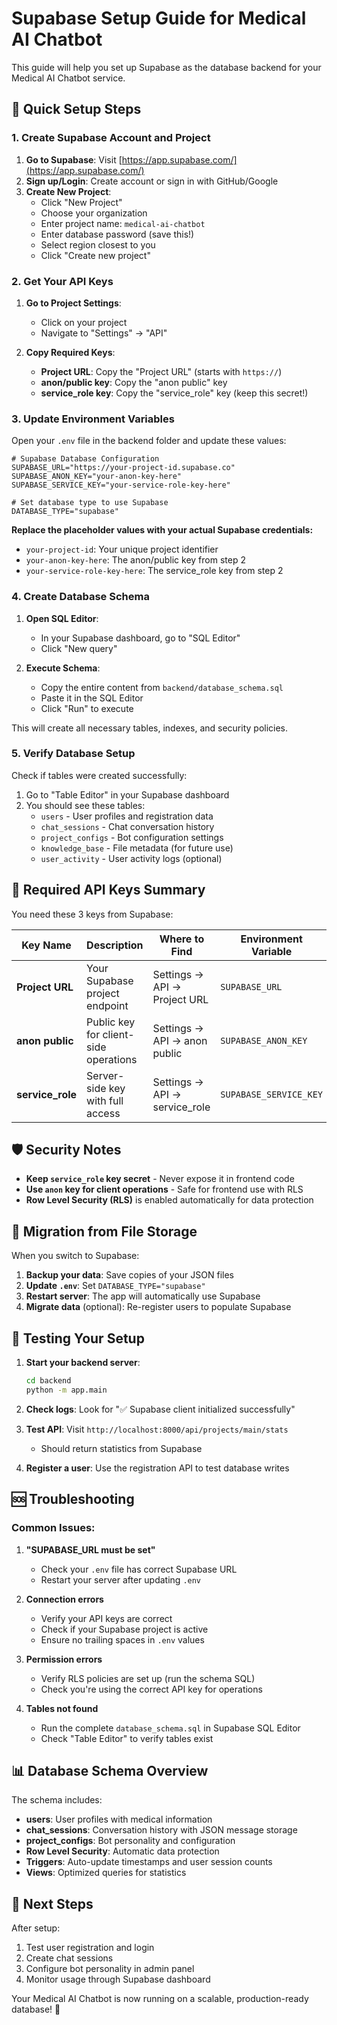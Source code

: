 # Supabase Setup Guide for Medical AI Chatbot

This guide will help you set up Supabase as the database backend for your Medical AI Chatbot service.

## 🚀 Quick Setup Steps

### 1. Create Supabase Account and Project

1. **Go to Supabase**: Visit [https://app.supabase.com/](https://app.supabase.com/)
2. **Sign up/Login**: Create account or sign in with GitHub/Google
3. **Create New Project**: 
   - Click "New Project"
   - Choose your organization
   - Enter project name: `medical-ai-chatbot`
   - Enter database password (save this!)
   - Select region closest to you
   - Click "Create new project"

### 2. Get Your API Keys

1. **Go to Project Settings**: 
   - Click on your project
   - Navigate to "Settings" → "API"

2. **Copy Required Keys**:
   - **Project URL**: Copy the "Project URL" (starts with `https://`)
   - **anon/public key**: Copy the "anon public" key
   - **service_role key**: Copy the "service_role" key (keep this secret!)

### 3. Update Environment Variables

Open your `.env` file in the backend folder and update these values:

```env
# Supabase Database Configuration
SUPABASE_URL="https://your-project-id.supabase.co"
SUPABASE_ANON_KEY="your-anon-key-here"
SUPABASE_SERVICE_KEY="your-service-role-key-here"

# Set database type to use Supabase
DATABASE_TYPE="supabase"
```

**Replace the placeholder values with your actual Supabase credentials:**

- `your-project-id`: Your unique project identifier
- `your-anon-key-here`: The anon/public key from step 2
- `your-service-role-key-here`: The service_role key from step 2

### 4. Create Database Schema

1. **Open SQL Editor**: 
   - In your Supabase dashboard, go to "SQL Editor"
   - Click "New query"

2. **Execute Schema**: 
   - Copy the entire content from `backend/database_schema.sql`
   - Paste it in the SQL Editor
   - Click "Run" to execute

This will create all necessary tables, indexes, and security policies.

### 5. Verify Database Setup

Check if tables were created successfully:
1. Go to "Table Editor" in your Supabase dashboard
2. You should see these tables:
   - `users` - User profiles and registration data
   - `chat_sessions` - Chat conversation history
   - `project_configs` - Bot configuration settings
   - `knowledge_base` - File metadata (for future use)
   - `user_activity` - User activity logs (optional)

## 🔧 Required API Keys Summary

You need these 3 keys from Supabase:

| Key Name | Description | Where to Find | Environment Variable |
|----------|-------------|---------------|---------------------|
| **Project URL** | Your Supabase project endpoint | Settings → API → Project URL | `SUPABASE_URL` |
| **anon public** | Public key for client-side operations | Settings → API → anon public | `SUPABASE_ANON_KEY` |
| **service_role** | Server-side key with full access | Settings → API → service_role | `SUPABASE_SERVICE_KEY` |

## 🛡️ Security Notes

- **Keep `service_role` key secret** - Never expose it in frontend code
- **Use `anon` key for client operations** - Safe for frontend use with RLS
- **Row Level Security (RLS)** is enabled automatically for data protection

## 🔄 Migration from File Storage

When you switch to Supabase:

1. **Backup your data**: Save copies of your JSON files
2. **Update `.env`**: Set `DATABASE_TYPE="supabase"`
3. **Restart server**: The app will automatically use Supabase
4. **Migrate data** (optional): Re-register users to populate Supabase

## 🧪 Testing Your Setup

1. **Start your backend server**:
   ```bash
   cd backend
   python -m app.main
   ```

2. **Check logs**: Look for "✅ Supabase client initialized successfully"

3. **Test API**: Visit `http://localhost:8000/api/projects/main/stats`
   - Should return statistics from Supabase

4. **Register a user**: Use the registration API to test database writes

## 🆘 Troubleshooting

### Common Issues:

1. **"SUPABASE_URL must be set"**
   - Check your `.env` file has correct Supabase URL
   - Restart your server after updating `.env`

2. **Connection errors**
   - Verify your API keys are correct
   - Check if your Supabase project is active
   - Ensure no trailing spaces in `.env` values

3. **Permission errors**
   - Verify RLS policies are set up (run the schema SQL)
   - Check you're using the correct API key for operations

4. **Tables not found**
   - Run the complete `database_schema.sql` in Supabase SQL Editor
   - Check "Table Editor" to verify tables exist

## 📊 Database Schema Overview

The schema includes:

- **users**: User profiles with medical information
- **chat_sessions**: Conversation history with JSON message storage
- **project_configs**: Bot personality and configuration
- **Row Level Security**: Automatic data protection
- **Triggers**: Auto-update timestamps and user session counts
- **Views**: Optimized queries for statistics

## 🎯 Next Steps

After setup:
1. Test user registration and login
2. Create chat sessions
3. Configure bot personality in admin panel
4. Monitor usage through Supabase dashboard

Your Medical AI Chatbot is now running on a scalable, production-ready database! 🎉
